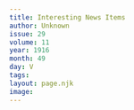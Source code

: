 ```yaml
---
title: Interesting News Items
author: Unknown
issue: 29
volume: 11
year: 1916
month: 49
day: V
tags:
layout: page.njk
image:
---
```

